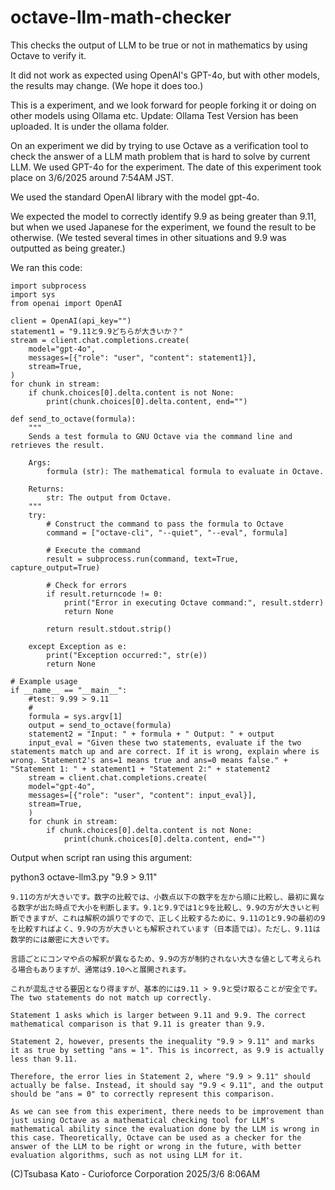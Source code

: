 # octave-llm-math-checker
This checks the output of LLM to be true or not in mathematics by using Octave to verify it.

It did not work as expected using OpenAI's GPT-4o, but with other models, the results may change. (We hope it does too.) 

This is a experiment, and we look forward for people forking it or doing on other models using Ollama etc.
Update: Ollama Test Version has been uploaded. It is under the ollama folder.

On an experiment we did by trying to use Octave as a verification tool to check the answer of a LLM math problem that is hard to solve by current LLM. We used GPT-4o for the experiment. The date of this experiment took place on 3/6/2025 around 7:54AM JST.

We used the standard OpenAI library with the model gpt-4o. 

We expected the model to correctly identify 9.9 as being greater than 9.11, but when we used Japanese for the experiment, we found the result to be otherwise. (We tested several times in other situations and 9.9 was outputted as being greater.)

We ran this code:

```
import subprocess
import sys
from openai import OpenAI

client = OpenAI(api_key="")
statement1 = "9.11と9.9どちらが大きいか？"
stream = client.chat.completions.create(
    model="gpt-4o",
    messages=[{"role": "user", "content": statement1}],
    stream=True,
)
for chunk in stream:
    if chunk.choices[0].delta.content is not None:
        print(chunk.choices[0].delta.content, end="")

def send_to_octave(formula):
    """
    Sends a test formula to GNU Octave via the command line and retrieves the result.

    Args:
        formula (str): The mathematical formula to evaluate in Octave.

    Returns:
        str: The output from Octave.
    """
    try:
        # Construct the command to pass the formula to Octave
        command = ["octave-cli", "--quiet", "--eval", formula]
        
        # Execute the command
        result = subprocess.run(command, text=True, capture_output=True)

        # Check for errors
        if result.returncode != 0:
            print("Error in executing Octave command:", result.stderr)
            return None

        return result.stdout.strip()

    except Exception as e:
        print("Exception occurred:", str(e))
        return None

# Example usage
if __name__ == "__main__":
    #test: 9.99 > 9.11
    #
    formula = sys.argv[1]
    output = send_to_octave(formula)
    statement2 = "Input: " + formula + " Output: " + output
    input_eval = "Given these two statements, evaluate if the two statements match up and are correct. If it is wrong, explain where is wrong. Statement2's ans=1 means true and ans=0 means false." + "Statement 1: " + statement1 + "Statement 2:" + statement2 
    stream = client.chat.completions.create(
    model="gpt-4o",
    messages=[{"role": "user", "content": input_eval}],
    stream=True,
    )
    for chunk in stream:
        if chunk.choices[0].delta.content is not None:
            print(chunk.choices[0].delta.content, end="")
```

Output when script ran using this argument:

python3 octave-llm3.py "9.9 > 9.11"

```
9.11の方が大きいです。数字の比較では、小数点以下の数字を左から順に比較し、最初に異なる数字が出た時点で大小を判断します。9.1と9.9では1と9を比較し、9.9の方が大きいと判断できますが、これは解釈の誤りですので、正しく比較するために、9.11の1と9.9の最初の9を比較すればよく、9.9の方が大きいとも解釈されています（日本語では）。ただし、9.11は数学的には厳密に大きいです。

言語ごとにコンマや点の解釈が異なるため、9.9の方が制約されない大きな値として考えられる場合もありますが、通常は9.10へと展開されます。

これが混乱させる要因となり得ますが、基本的には9.11 > 9.9と受け取ることが安全です。The two statements do not match up correctly.

Statement 1 asks which is larger between 9.11 and 9.9. The correct mathematical comparison is that 9.11 is greater than 9.9. 

Statement 2, however, presents the inequality "9.9 > 9.11" and marks it as true by setting "ans = 1". This is incorrect, as 9.9 is actually less than 9.11.

Therefore, the error lies in Statement 2, where "9.9 > 9.11" should actually be false. Instead, it should say "9.9 < 9.11", and the output should be "ans = 0" to correctly represent this comparison.

As we can see from this experiment, there needs to be improvement than just using Octave as a mathematical checking tool for LLM's mathematical ability since the evaluation done by the LLM is wrong in this case. Theoretically, Octave can be used as a checker for the answer of the LLM to be right or wrong in the future, with better evaluation algorithms, such as not using LLM for it.
```

(C)Tsubasa Kato - Curioforce Corporation 2025/3/6 8:06AM
